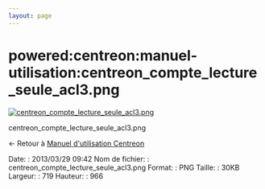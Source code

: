 ```yaml
---
layout: page
---
```


powered:centreon:manuel-utilisation:centreon\_compte\_lecture\_seule\_acl3.png
==============================================================================

[![centreon\_compte\_lecture\_seule\_acl3.png](../../..//assets/media/powered/centreon/manuel-utilisation/centreon_compte_lecture_seule_acl3.png@cache=&w=521&h=700 "centreon_compte_lecture_seule_acl3.png")](../../..//assets/media/powered/centreon/manuel-utilisation/centreon_compte_lecture_seule_acl3.png@cache= "Afficher le fichier original")

centreon\_compte\_lecture\_seule\_acl3.png

← Retour à [Manuel d'utilisation
Centreon](../../../../centreon/manuel-utilisation/start.html "centreon:manuel-utilisation:start")

Date:
:   2013/03/29 09:42
Nom de fichier:
:   centreon\_compte\_lecture\_seule\_acl3.png
Format:
:   PNG
Taille:
:   30KB
Largeur:
:   719
Hauteur:
:   966

